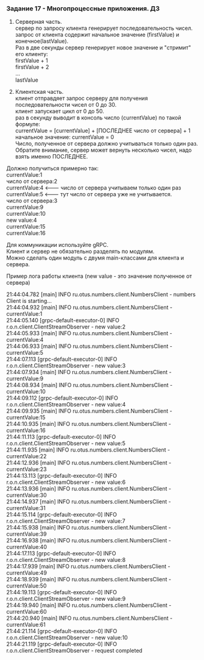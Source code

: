 ### Задание 17 - Многопроцессные приложения. ДЗ

1. Серверная часть.<br>
   сервер по запросу клиента генерирует последовательность чисел.<br>
   запрос от клиента содержит начальное значение (firstValue) и конечное(lastValue).<br>
   Раз в две секунды сервер генерирует новое значение и "стримит" его клиенту:<br>
   firstValue + 1<br>
   firstValue + 2<br>
   ...<br>
   lastValue<br>

2. Клиентская часть.<br>
   клиент отправдяет запрос серверу для получения последовательности чисел от 0 до 30.<br>
   клиент запускает цикл от 0 до 50.<br>
   раз в секунду выводит в консоль число (currentValue) по такой формуле:<br>
   currentValue = [currentValue] + [ПОСЛЕДНЕЕ число от сервера] + 1<br>
   начальное значение: currentValue = 0<br>
   Число, полученное от сервера должно учитываться только один раз.<br>
   Обратите внимание, сервер может вернуть несколько чисел, надо взять именно ПОСЛЕДНЕЕ.<br>

Должно получиться примерно так:<br>
currentValue:1<br>
число от сервера:2<br>
currentValue:4 <--- число от сервера учитываем только один раз<br>
currentValue:5 <--- тут число от сервера уже не учитывается.<br>
число от сервера:3<br>
currentValue:9<br>
currentValue:10<br>
new value:4<br>
currentValue:15<br>
currentValue:16<br>

Для коммуникации используйте gRPC.<br>
Клиент и сервер не обязательно разделять по модулям.<br>
Можно сделать один модуль с двумя main-классами для клиента и сервера.<br>

Пример лога работы клиента (new value - это значение полученное от сервера)<br>

21:44:04.782 [main] INFO ru.otus.numbers.client.NumbersClient - numbers Client is starting...<br>
21:44:04.932 [main] INFO ru.otus.numbers.client.NumbersClient - currentValue:1<br>
21:44:05.140 [grpc-default-executor-0] INFO r.o.n.client.ClientStreamObserver - new value:2<br>
21:44:05.933 [main] INFO ru.otus.numbers.client.NumbersClient - currentValue:4<br>
21:44:06.933 [main] INFO ru.otus.numbers.client.NumbersClient - currentValue:5<br>
21:44:07.113 [grpc-default-executor-0] INFO r.o.n.client.ClientStreamObserver - new value:3<br>
21:44:07.934 [main] INFO ru.otus.numbers.client.NumbersClient - currentValue:9<br>
21:44:08.934 [main] INFO ru.otus.numbers.client.NumbersClient - currentValue:10<br>
21:44:09.112 [grpc-default-executor-0] INFO r.o.n.client.ClientStreamObserver - new value:4<br>
21:44:09.935 [main] INFO ru.otus.numbers.client.NumbersClient - currentValue:15<br>
21:44:10.935 [main] INFO ru.otus.numbers.client.NumbersClient - currentValue:16<br>
21:44:11.113 [grpc-default-executor-0] INFO r.o.n.client.ClientStreamObserver - new value:5<br>
21:44:11.935 [main] INFO ru.otus.numbers.client.NumbersClient - currentValue:22<br>
21:44:12.936 [main] INFO ru.otus.numbers.client.NumbersClient - currentValue:23<br>
21:44:13.113 [grpc-default-executor-0] INFO r.o.n.client.ClientStreamObserver - new value:6<br>
21:44:13.936 [main] INFO ru.otus.numbers.client.NumbersClient - currentValue:30<br>
21:44:14.937 [main] INFO ru.otus.numbers.client.NumbersClient - currentValue:31<br>
21:44:15.114 [grpc-default-executor-0] INFO r.o.n.client.ClientStreamObserver - new value:7<br>
21:44:15.938 [main] INFO ru.otus.numbers.client.NumbersClient - currentValue:39<br>
21:44:16.938 [main] INFO ru.otus.numbers.client.NumbersClient - currentValue:40<br>
21:44:17.113 [grpc-default-executor-0] INFO r.o.n.client.ClientStreamObserver - new value:8<br>
21:44:17.939 [main] INFO ru.otus.numbers.client.NumbersClient - currentValue:49<br>
21:44:18.939 [main] INFO ru.otus.numbers.client.NumbersClient - currentValue:50<br>
21:44:19.113 [grpc-default-executor-0] INFO r.o.n.client.ClientStreamObserver - new value:9<br>
21:44:19.940 [main] INFO ru.otus.numbers.client.NumbersClient - currentValue:60<br>
21:44:20.940 [main] INFO ru.otus.numbers.client.NumbersClient - currentValue:61<br>
21:44:21.114 [grpc-default-executor-0] INFO r.o.n.client.ClientStreamObserver - new value:10<br>
21:44:21.119 [grpc-default-executor-0] INFO r.o.n.client.ClientStreamObserver - request completed<br>